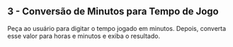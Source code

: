 ## 3 - Conversão de Minutos para Tempo de Jogo

Peça ao usuário para digitar o tempo jogado em minutos. Depois, converta esse valor para horas e minutos e exiba o resultado.
